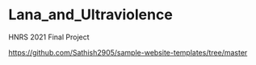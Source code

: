 # Lana_and_Ultraviolence
HNRS 2021 Final Project

https://github.com/Sathish2905/sample-website-templates/tree/master

